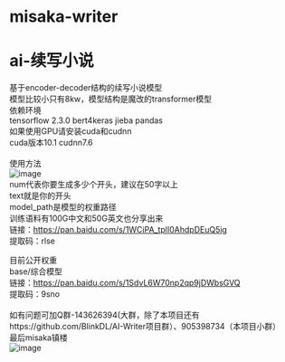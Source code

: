 # misaka-writer<br>
# ai-续写小说<br>

基于encoder-decoder结构的续写小说模型<br>
模型比较小只有8kw，模型结构是魔改的transformer模型<br>
依赖环境<br>
tensorflow 2.3.0 bert4keras jieba pandas<br>
如果使用GPU请安装cuda和cudnn<br>
cuda版本10.1 cudnn7.6<br>
<br>
使用方法<br>
![image](https://user-images.githubusercontent.com/62837036/169949572-b64ac754-e590-4cd3-bee5-08a597fa60b8.png)<br>
num代表你要生成多少个开头，建议在50字以上<br>
text就是你的开头<br>
model_path是模型的权重路径<br>
训练语料有100G中文和50G英文也分享出来  
链接：https://pan.baidu.com/s/1WCiPA_tplI0AhdpDEuQ5ig  
提取码：rlse  

目前公开权重<br>
base/综合模型<br>
链接：https://pan.baidu.com/s/1SdvL6W70np2qp9jDWbsGVQ <br>
提取码：9sno<br>
<br>
如有问题可加Q群-143626394(大群，除了本项目还有https://github.com/BlinkDL/AI-Writer项目群）、905398734（本项目小群）<br>
最后misaka镇楼<br>
![image](https://user-images.githubusercontent.com/62837036/170024801-1d10d8c5-266f-4ade-894c-67f30069f94f.png)
